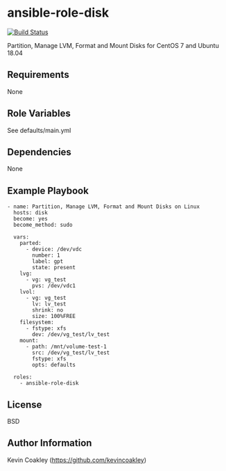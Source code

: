 ansible-role-disk
=================

[![Build Status](https://travis-ci.org/kevincoakley/ansible-role-disk.svg?branch=master)](https://travis-ci.org/kevincoakley/ansible-role-disk)

Partition, Manage LVM, Format and Mount Disks for CentOS 7 and Ubuntu 18.04

Requirements
------------

None

Role Variables
--------------

See defaults/main.yml

Dependencies
------------

None

Example Playbook
----------------

    - name: Partition, Manage LVM, Format and Mount Disks on Linux
      hosts: disk
      become: yes
      become_method: sudo
    
      vars:
        parted:
          - device: /dev/vdc
            number: 1
            label: gpt
            state: present
        lvg:
          - vg: vg_test
            pvs: /dev/vdc1
        lvol:
          - vg: vg_test
            lv: lv_test
            shrink: no
            size: 100%FREE
        filesystem:
          - fstype: xfs
            dev: /dev/vg_test/lv_test
        mount:
          - path: /mnt/volume-test-1
            src: /dev/vg_test/lv_test
            fstype: xfs
            opts: defaults
        
      roles:
        - ansible-role-disk

License
-------

BSD

Author Information
------------------

Kevin Coakley (https://github.com/kevincoakley)